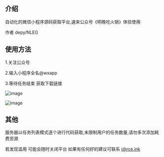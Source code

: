 ## 介绍

自动化的微信小程序源码获取平台,速来公众号《明晚吃火锅》体验使用

作者 depy/NLEG

## 使用方法

1.关注公众号

2.输入小程序全名@wxapp 

3.等待任务结束 获取下载链接

![image](https://user-images.githubusercontent.com/42985524/216548384-d6a06e02-2b1c-4799-833c-7a5fe58e0615.png)

![image](https://user-images.githubusercontent.com/42985524/216549373-1557ffd6-a028-4396-9ef7-c35401909d89.png)


## 其他

服务器以任务列表模式逐个进行代码获取,未限制用户的任务数量,请勿多次添加耗费资源

若发现滥用 可能会随时关闭平台 如果有任何好的建议可联系 i@rce.ink
